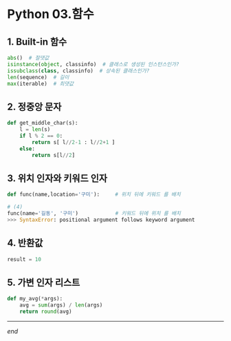# Python 03.함수



## 1. Built-in 함수

```python
abs()  # 절댓값
isinstance(object, classinfo)  # 클래스로 생성된 인스턴스인가?
issubclass(class, classinfo)  # 상속된 클래스인가?
len(sequence)  # 길이
max(iterable)  # 최댓값
```



## 2. 정중앙 문자

```python
def get_middle_char(s):
    l = len(s)
    if l % 2 == 0:
        return s[ l//2-1 : l//2+1 ]
    else:
        return s[l//2]
```



## 3. 위치 인자와 키워드 인자

```python
def func(name,location='구미'):     # 위치 뒤에 키워드 를 배치

# (4)
func(name='길동', '구미')            # 키워드 뒤에 위치 를 배치
>>> SyntaxError: positional argument follows keyword argument
```



## 4. 반환값

```python
result = 10
```



## 5. 가변 인자 리스트

```python
def my_avg(*args):
    avg = sum(args) / len(args)
    return round(avg)
```



---

*end*